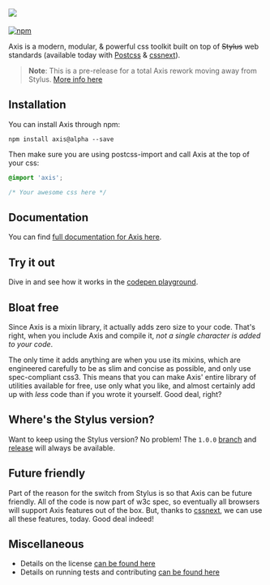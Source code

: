 # ![](https://dl.dropboxusercontent.com/u/18590/axis-logo.svg)

[![npm](http://img.shields.io/npm/v/axis.svg?style=flat)](http://badge.fury.io/js/axis)

Axis is a modern, modular, & powerful css toolkit built on top of ~~Stylus~~ web standards (available today with [Postcss](https://github.com/postcss/postcss) & [cssnext](https://github.com/MoOx/postcss-cssnext)).

> **Note**: This is a pre-release for a total Axis rework moving away from Stylus. [More info here](https://github.com/static-dev/axis/pull/323)

## Installation

You can install Axis through npm:

```
npm install axis@alpha --save
```

Then make sure you are using postcss-import and call Axis at the top of your css:

```css
@import 'axis';

/* Your awesome css here */
```

## Documentation

You can find [full documentation for Axis here](#).

## Try it out

Dive in and see how it works in the [codepen playground](http://codepen.io/dbox/pen/NdpWPM?editors=1100).

## Bloat free

Since Axis is a mixin library, it actually adds zero size to your code. That's right, when you include Axis and compile it, _not a single character is added to your code_.

The only time it adds anything are when you use its mixins, which are engineered carefully to be as slim and concise as possible, and only use spec-compliant css3\. This means that you can make Axis' entire library of utilities available for free, use only what you like, and almost certainly add up with _less_ code than if you wrote it yourself. Good deal, right?

## Where's the Stylus version?

Want to keep using the Stylus version? No problem! The `1.0.0` [branch](https://github.com/static-dev/axis/tree/1.0.0) and [release](https://github.com/static-dev/axis/releases/tag/v1.0.0) will always be available.

## Future friendly

Part of the reason for the switch from Stylus is so that Axis can be future friendly. All of the code is now part of w3c spec, so eventually all browsers will support Axis features out of the box. But, thanks to [cssnext](https://github.com/MoOx/postcss-cssnext), we can use all these features, today. Good deal indeed!

## Miscellaneous

- Details on the license [can be found here](license.md)
- Details on running tests and contributing [can be found here](contributing.md)
